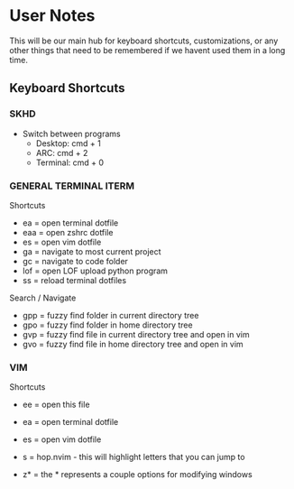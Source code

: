 # User Notes

This will be our main hub for keyboard shortcuts, customizations, or any other
things that need to be remembered if we havent used them in a long time.


## Keyboard Shortcuts

### SKHD
- Switch between programs
    - Desktop:  cmd + 1
    - ARC:      cmd + 2
    - Terminal: cmd + 0

### GENERAL TERMINAL ITERM
Shortcuts
- ea  = open terminal dotfile
- eaa = open zshrc dotfile
- es  = open vim dotfile
- ga  = navigate to most current project
- gc  = navigate to code folder
- lof = open LOF upload python program
- ss  = reload terminal dotfiles

Search / Navigate
- gpp = fuzzy find folder in current directory tree
- gpo = fuzzy find folder in home directory tree
- gvp = fuzzy find file in current directory tree and open in vim
- gvo = fuzzy find file in home directory tree and open in vim

### VIM
Shortcuts
- ee = open this file
- ea = open terminal dotfile
- es = open vim dotfile

- s = hop.nvim - this will highlight letters that you can jump to
- <leader>z* = the * represents a couple options for modifying windows

